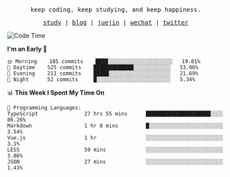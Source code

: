 <p align="center">
  <samp>
    <span>keep coding, keep studying, and keep happiness.</span>
  </samp>
</p>

<p align="center">
  <samp>
    <a href="https://github.com/ouduidui/fe-study">study</a> |
    <a href="https://deweyou.me">blog</a>  |
    <a href="https://juejin.cn/user/4309700183594366">juejin</a> |
    <a href="https://user-images.githubusercontent.com/54696834/165071004-6509e3f2-90c3-448c-9d92-3da42b0c2021.jpeg">wechat</a> |
    <a href="https://twitter.com/ouduidui">twitter</a>
  </samp>
</p>

<!--START_SECTION:waka-->
![Code Time](http://img.shields.io/badge/Code%20Time-0%20secs-blue)

**I'm an Early 🐤** 

```text
🌞 Morning    185 commits    ████░░░░░░░░░░░░░░░░░░░░░   19.01% 
🌆 Daytime    525 commits    █████████████░░░░░░░░░░░░   53.96% 
🌃 Evening    211 commits    █████░░░░░░░░░░░░░░░░░░░░   21.69% 
🌙 Night      52 commits     █░░░░░░░░░░░░░░░░░░░░░░░░   5.34%

```


📊 **This Week I Spent My Time On** 

```text
💬 Programming Languages: 
TypeScript               27 hrs 55 mins      █████████████████████░░░░   86.26% 
Markdown                 1 hr 8 mins         █░░░░░░░░░░░░░░░░░░░░░░░░   3.54% 
Vue.js                   1 hr                ░░░░░░░░░░░░░░░░░░░░░░░░░   3.1% 
LESS                     59 mins             ░░░░░░░░░░░░░░░░░░░░░░░░░   3.06% 
JSON                     27 mins             ░░░░░░░░░░░░░░░░░░░░░░░░░   1.43%

```


<!--END_SECTION:waka-->
